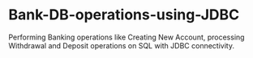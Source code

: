# Bank-DB-operations-using-JDBC

Performing Banking operations like Creating New Account, processing Withdrawal and Deposit operations on SQL with JDBC connectivity.
